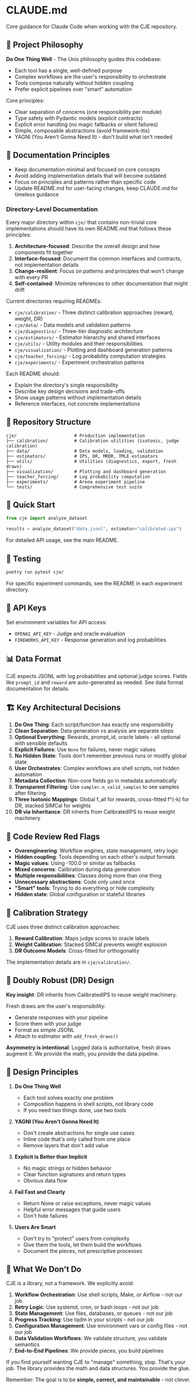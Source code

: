 # CLAUDE.md

Core guidance for Claude Code when working with the CJE repository.

## 🎯 Project Philosophy

**Do One Thing Well** - The Unix philosophy guides this codebase:
- Each tool has a single, well-defined purpose
- Complex workflows are the user's responsibility to orchestrate
- Tools compose naturally without hidden coupling
- Prefer explicit pipelines over "smart" automation

Core principles:
- Clear separation of concerns (one responsibility per module)
- Type safety with Pydantic models (explicit contracts)
- Explicit error handling (no magic fallbacks or silent failures)
- Simple, composable abstractions (avoid framework-itis)
- YAGNI (You Aren't Gonna Need It) - don't build what isn't needed

## 📝 Documentation Principles

- Keep documentation minimal and focused on core concepts
- Avoid adding implementation details that will become outdated
- Focus on principles and patterns rather than specific code
- Update README.md for user-facing changes, keep CLAUDE.md for timeless guidance

### Directory-Level Documentation

Every major directory within `cje/` that contains non-trivial core implementations should have its own README.md that follows these principles:

1. **Architecture-focused**: Describe the overall design and how components fit together
2. **Interface-focused**: Document the common interfaces and contracts, not implementation details
3. **Change-resilient**: Focus on patterns and principles that won't change with every PR
4. **Self-contained**: Minimize references to other documentation that might drift

Current directories requiring READMEs:
- `cje/calibration/` - Three distinct calibration approaches (reward, weight, DR)
- `cje/data/` - Data models and validation patterns
- `cje/diagnostics/` - Three-tier diagnostic architecture
- `cje/estimators/` - Estimator hierarchy and shared interfaces
- `cje/utils/` - Utility modules and their responsibilities
- `cje/visualization/` - Plotting and dashboard generation patterns
- `cje/teacher_forcing/` - Log probability computation strategies
- `cje/experiments/` - Experiment orchestration patterns

Each README should:
- Explain the directory's single responsibility
- Describe key design decisions and trade-offs
- Show usage patterns without implementation details
- Reference interfaces, not concrete implementations

## 📁 Repository Structure

```
cje/                      # Production implementation
├── calibration/          # Calibration utilities (isotonic, judge calibration)
├── data/                 # Data models, loading, validation
├── estimators/           # IPS, DR, MRDR, TMLE estimators
├── utils/                # Utilities (diagnostics, export, fresh draws)
├── visualization/        # Plotting and dashboard generation
├── teacher_forcing/      # Log probability computation
├── experiments/          # Arena experiment pipeline
└── tests/                # Comprehensive test suite
```

## 🚀 Quick Start

```python
from cje import analyze_dataset

results = analyze_dataset("data.jsonl", estimator="calibrated-ips")
```

For detailed API usage, see the main README.

## 🔧 Testing

```bash
poetry run pytest cje/
```

For specific experiment commands, see the README in each experiment directory.

## 🔑 API Keys

Set environment variables for API access:
- `OPENAI_API_KEY` - Judge and oracle evaluation
- `FIREWORKS_API_KEY` - Response generation and log probabilities

## 📊 Data Format

CJE expects JSONL with log probabilities and optional judge scores. Fields like `prompt_id` and `reward` are auto-generated as needed. See data format documentation for details.

## 🏗️ Key Architectural Decisions

1. **Do One Thing**: Each script/function has exactly one responsibility
2. **Clean Separation**: Data generation vs analysis are separate steps
3. **Optional Everything**: Rewards, prompt_id, oracle labels - all optional with sensible defaults
4. **Explicit Failures**: Use `None` for failures, never magic values
5. **No Hidden State**: Tools don't remember previous runs or modify global state
6. **User Orchestrates**: Complex workflows are shell scripts, not hidden automation
7. **Metadata Collection**: Non-core fields go in metadata automatically
8. **Transparent Filtering**: Use `sampler.n_valid_samples` to see samples after filtering
9. **Three Isotonic Mappings**: Global f_all for rewards, cross-fitted f^(-k) for DR, stacked SIMCal for weights
10. **DR via Inheritance**: DR inherits from CalibratedIPS to reuse weight machinery

## 🚨 Code Review Red Flags

- **Overengineering**: Workflow engines, state management, retry logic
- **Hidden coupling**: Tools depending on each other's output formats
- **Magic values**: Using -100.0 or similar as fallbacks
- **Mixed concerns**: Calibration during data generation
- **Multiple responsibilities**: Classes doing more than one thing
- **Unnecessary abstractions**: Code only used once
- **"Smart" tools**: Trying to do everything or hide complexity
- **Hidden state**: Global configuration or stateful libraries

## 🔬 Calibration Strategy

CJE uses three distinct calibration approaches:
1. **Reward Calibration**: Maps judge scores to oracle labels
2. **Weight Calibration**: Stacked SIMCal prevents weight explosion
3. **DR Outcome Models**: Cross-fitted for orthogonality

The implementation details are in `cje/calibration/`.

## 🤖 Doubly Robust (DR) Design

**Key insight**: DR inherits from CalibratedIPS to reuse weight machinery.

Fresh draws are the user's responsibility:
- Generate responses with your pipeline
- Score them with your judge
- Format as simple JSONL
- Attach to estimator with `add_fresh_draws()`

**Asymmetry is intentional**: Logged data is authoritative, fresh draws augment it. We provide the math, you provide the data pipeline.

## 🎨 Design Principles

1. **Do One Thing Well**
   - Each tool solves exactly one problem
   - Composition happens in shell scripts, not library code
   - If you need two things done, use two tools

2. **YAGNI (You Aren't Gonna Need It)**
   - Don't create abstractions for single use cases
   - Inline code that's only called from one place
   - Remove layers that don't add value

3. **Explicit is Better than Implicit**
   - No magic strings or hidden behavior
   - Clear function signatures and return types
   - Obvious data flow

4. **Fail Fast and Clearly**
   - Return None or raise exceptions, never magic values
   - Helpful error messages that guide users
   - Don't hide failures

5. **Users Are Smart**
   - Don't try to "protect" users from complexity
   - Give them the tools, let them build the workflows
   - Document the pieces, not prescriptive processes

## 🚫 What We Don't Do

CJE is a library, not a framework. We explicitly avoid:

1. **Workflow Orchestration**: Use shell scripts, Make, or Airflow - not our job
2. **Retry Logic**: Use systemd, cron, or bash loops - not our job
3. **State Management**: Use files, databases, or queues - not our job
4. **Progress Tracking**: Use tqdm in your scripts - not our job
5. **Configuration Management**: Use environment vars or config files - not our job
6. **Data Validation Workflows**: We validate structure, you validate semantics
7. **End-to-End Pipelines**: We provide pieces, you build pipelines

If you find yourself wanting CJE to "manage" something, stop. That's your job.
The library provides the math and data structures. You provide the glue.

Remember: The goal is to be **simple, correct, and maintainable** - not clever.